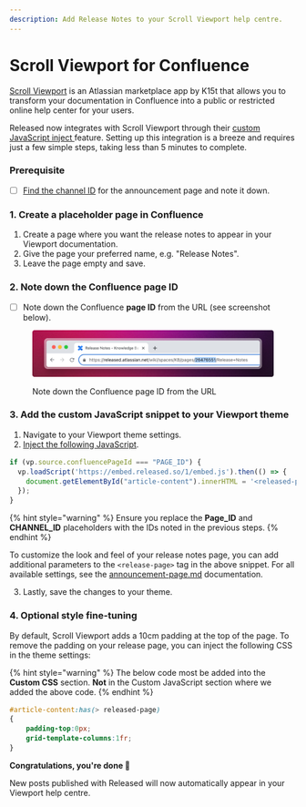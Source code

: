 ```yaml
---
description: Add Release Notes to your Scroll Viewport help centre.
---
```


# Scroll Viewport for Confluence

[Scroll Viewport](https://marketplace.atlassian.com/apps/1211636/scroll-viewport-for-confluence?tab=overview\&hosting=cloud) is an Atlassian marketplace app by K15t that allows you to transform your documentation in Confluence into a public or restricted online help center for your users.&#x20;

Released now integrates with Scroll Viewport through their [custom JavaScript inject ](https://help.k15t.com/scroll-viewport/inject-custom-javascript)feature. Setting up this integration is a breeze and requires just a few simple steps, taking less than 5 minutes to complete.

### Prerequisite&#x20;

* [ ] [Find the channel ID](../../how-tos/finding-the-channel-id.md) for the announcement page and note it down.&#x20;

### 1. Create a placeholder page in Confluence&#x20;

1. Create a page where you want the release notes to appear in your Viewport documentation.&#x20;
2. Give the page your preferred name, e.g. "Release Notes".&#x20;
3. Leave the page empty and save.&#x20;

### 2. Note down the Confluence page ID

* [ ] Note down the Confluence **page ID** from the URL (see screenshot below).

<figure><img src="../../.gitbook/assets/Confluence PageID.png" alt=""><figcaption><p>Note down the Confluence page ID from the URL</p></figcaption></figure>

### 3. Add the custom JavaScript snippet to your Viewport theme&#x20;

1. Navigate to your Viewport theme settings.
2. [Inject the following JavaScript](https://help.k15t.com/scroll-viewport/inject-custom-javascript).&#x20;

```javascript
if (vp.source.confluencePageId === "PAGE_ID") {
  vp.loadScript('https://embed.released.so/1/embed.js').then(() => {
    document.getElementById("article-content").innerHTML = '<released-page channel-id="CHANNEL_ID" color-scheme="light" color-scheme="light" top-offset="80px" color-primary="#FFF"></released-page>'
  });
}
```

{% hint style="warning" %}
Ensure you replace the **Page\_ID** and **CHANNEL\_ID** placeholders with the IDs noted in the previous steps.&#x20;
{% endhint %}

To customize the look and feel of your release notes page, you can add additional parameters to the `<release-page>` tag in the above snippet. For all available settings, see the [announcement-page.md](../settings/design/announcement-page.md "mention") documentation.&#x20;

3. Lastly, save the changes to your theme.&#x20;

### 4. Optional style fine-tuning&#x20;

By default, Scroll Viewport adds a 10cm padding at the top of the page. To remove the padding on your release page, you can inject the following CSS in the theme settings:

{% hint style="warning" %}
The below code most be added into the **Custom CSS** section. **Not** in the Custom JavaScript section where we added the above code.&#x20;
{% endhint %}

```css
#article-content:has(> released-page)
{
    padding-top:0px;
    grid-template-columns:1fr;
}
```



**Congratulations, you're done 🎉**

New posts published with Released will now automatically appear in your Viewport help centre.&#x20;
